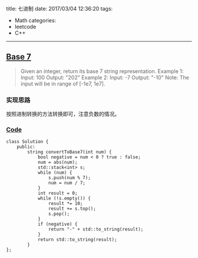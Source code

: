 title: 七进制
date: 2017/03/04 12:36:20
tags:
- Math
categories:
- leetcode
- C++

---
## [Base 7](https://leetcode.com/problems/base-7/)
> Given an integer, return its base 7 string representation.
> Example 1:
> Input: 100
> Output: "202"
> Example 2:
> Input: -7
> Output: "-10"
> Note: The input will be in range of [-1e7, 1e7].

### 实现思路
按照进制转换的方法转换即可，注意负数的情况。

### [Code](https://github.com/Finalcheat/leetcode/blob/master/src/Base-7.cpp)
```
class Solution {
    public:
        string convertToBase7(int num) {
            bool negative = num < 0 ? true : false;
            num = abs(num);
            std::stack<int> s;
            while (num) {
                s.push(num % 7);
                num = num / 7;
            }
            int result = 0;
            while (!s.empty()) {
                result *= 10;
                result += s.top();
                s.pop();
            }
            if (negative) {
                return "-" + std::to_string(result);
            }
            return std::to_string(result);
        }
};
```
